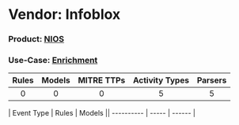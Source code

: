Vendor: Infoblox
================
### Product: [NIOS](../ds_infoblox_nios.md)
### Use-Case: [Enrichment](../../../../UseCases/uc_enrichment.md)

| Rules | Models | MITRE TTPs | Activity Types | Parsers |
|:-----:|:------:|:----------:|:--------------:|:-------:|
|   0   |   0    |     0      |       5        |    5    |

| Event Type | Rules | Models || ---------- | ----- | ------ |
